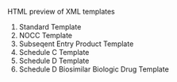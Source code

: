 HTML preview of XML templates
1. Standard Template
1. NOCC Template
1. Subseqent Entry Product Template
1. Schedule C Template
1. Schedule D Template
1. Schedule D Biosimilar Biologic Drug Template


